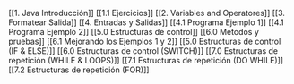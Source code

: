  [[1. Java Introducción]]
	 [[1.1 Ejercicios]]
 [[2. Variables and Operatores]]
 [[3. Formatear Salida]]
 [[4. Entradas y Salidas]]
	[[4.1 Programa Ejemplo 1]]
	[[4.1 Programa Ejemplo 2]]
[[5.0 Estructuras de control]]
[[6.0 Metodos y pruebas]]
	[[6.1 Mejorando los Ejemplos 1 y 2]]
[[5.0 Estructuras de control (IF & ELSE)]]
[[6.0 Estructuras de control (SWITCH)]]
[[7.0 Estructuras de repetición (WHILE & LOOPS)]]
[[7.1 Estructuras de repetición (DO WHILE)]]
[[7.2 Estructuras de repetición (FOR)]]

